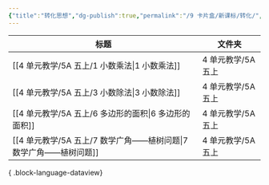 ```yaml
---
{"title":"转化思想","dg-publish":true,"permalink":"/9 卡片盒/新课标/转化/","dgPassFrontmatter":true,"noteIcon":""}
---
```



| 标题                                             | 文件夹          |
| ---------------------------------------------- | ------------ |
| [[4 单元教学/5A 五上/1 小数乘法\|1 小数乘法]]             | 4 单元教学/5A 五上 |
| [[4 单元教学/5A 五上/3 小数除法\|3 小数除法]]             | 4 单元教学/5A 五上 |
| [[4 单元教学/5A 五上/6 多边形的面积\|6 多边形的面积]]         | 4 单元教学/5A 五上 |
| [[4 单元教学/5A 五上/7 数学广角——植树问题\|7 数学广角——植树问题]] | 4 单元教学/5A 五上 |

{ .block-language-dataview}